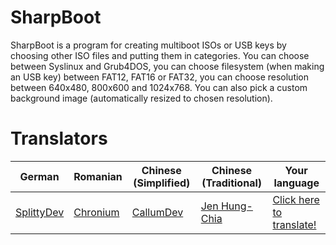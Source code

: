 # SharpBoot
SharpBoot is a program for creating multiboot ISOs or USB keys by choosing other ISO files and putting them in categories.
You can choose between Syslinux and Grub4DOS, you can choose filesystem (when making an USB key) between FAT12, FAT16 or FAT32, you can choose resolution between 640x480, 800x600 and 1024x768.
You can also pick a custom background image (automatically resized to chosen resolution).

# Translators
|German|Romanian|Chinese (Simplified)|Chinese (Traditional)|Your language
|---|---|---|---|---|
|[SplittyDev](http://www.github.com/SplittyDev)|[Chronium](http://www.github.com/chronium)|[CallumDev](http://www.github.com/CallumDev)|[Jen Hung-Chia](http://57life.blogspot.com/)|[Click here to translate!](https://poeditor.com/join/project/GDNqzsHFSk)|
